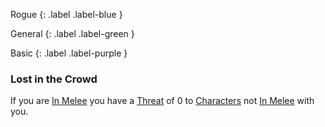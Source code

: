 Rogue
{: .label .label-blue }

General
{: .label .label-green }

Basic
{: .label .label-purple }
### Lost in the Crowd

If you are [In Melee](Core/Effects#In%20Melee) you have a [Threat](Game/Core/Combat#Threat) of 0 to [Characters](Core/Terminology#Character) not [In Melee](Core/Effects#In%20Melee) with you.